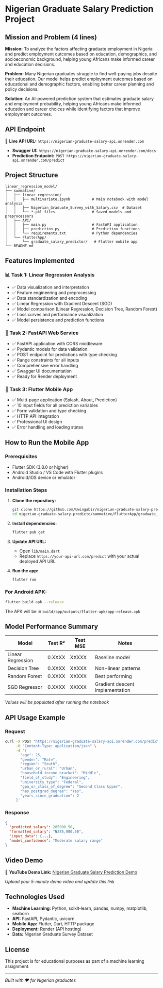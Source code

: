 # Nigerian Graduate Salary Prediction Project

## Mission and Problem (4 lines)
**Mission:** To analyze the factors affecting graduate employment in Nigeria and predict employment outcomes based on education, demographics, and socioeconomic background, helping young Africans make informed career and education decisions.

**Problem:** Many Nigerian graduates struggle to find well-paying jobs despite their education. Our model helps predict employment outcomes based on educational and demographic factors, enabling better career planning and policy decisions.

**Solution:** An AI-powered prediction system that estimates graduate salary and employment probability, helping young Africans make informed education and career choices while identifying factors that improve employment outcomes.

## API Endpoint
🔗 **Live API URL:** `https://nigerian-graduate-salary-api.onrender.com`
- **Swagger UI:** `https://nigerian-graduate-salary-api.onrender.com/docs`
- **Prediction Endpoint:** `POST https://nigerian-graduate-salary-api.onrender.com/predict`

## Project Structure
```
linear_regression_model/
├── summative/
│   ├── linear_regression/
│   │   ├── multivariate.ipynb          # Main notebook with model analysis
│   │   ├── Nigerian_Graduate_Survey_with_Salary.csv  # Dataset
│   │   └── *.pkl files                 # Saved models and preprocessors
│   ├── API/
│   │   ├── main.py                     # FastAPI application
│   │   ├── prediction.py               # Prediction functions
│   │   └── requirements.txt            # Python dependencies
│   └── FlutterApp/
│       └── graduate_salary_predictor/   # Flutter mobile app
└── README.md
```

## Features Implemented

### 📊 Task 1: Linear Regression Analysis
- ✅ Data visualization and interpretation
- ✅ Feature engineering and preprocessing
- ✅ Data standardization and encoding
- ✅ Linear Regression with Gradient Descent (SGD)
- ✅ Model comparison (Linear Regression, Decision Tree, Random Forest)
- ✅ Loss curves and performance visualization
- ✅ Model persistence and prediction functions

### 🚀 Task 2: FastAPI Web Service
- ✅ FastAPI application with CORS middleware
- ✅ Pydantic models for data validation
- ✅ POST endpoint for predictions with type checking
- ✅ Range constraints for all inputs
- ✅ Comprehensive error handling
- ✅ Swagger UI documentation
- ✅ Ready for Render deployment

### 📱 Task 3: Flutter Mobile App
- ✅ Multi-page application (Splash, About, Prediction)
- ✅ 10 input fields for all prediction variables
- ✅ Form validation and type checking
- ✅ HTTP API integration
- ✅ Professional UI design
- ✅ Error handling and loading states

## How to Run the Mobile App

### Prerequisites
- Flutter SDK (3.8.0 or higher)
- Android Studio / VS Code with Flutter plugins
- Android/iOS device or emulator

### Installation Steps
1. **Clone the repository:**
   ```bash
   git clone https://github.com/Uwingabir/nigerian-graduate-salary-predicto.git
   cd nigerian-graduate-salary-predicto/summative/FlutterApp/graduate_salary_predictor
   ```

2. **Install dependencies:**
   ```bash
   flutter pub get
   ```

3. **Update API URL:**
   - Open `lib/main.dart`
   - Replace `https://your-api-url.com/predict` with your actual deployed API URL

4. **Run the app:**
   ```bash
   flutter run
   ```

### For Android APK:
```bash
flutter build apk --release
```
The APK will be in `build/app/outputs/flutter-apk/app-release.apk`

## Model Performance Summary

| Model | Test R² | Test MSE | Notes |
|-------|---------|----------|-------|
| Linear Regression | 0.XXXX | XXXXX | Baseline model |
| Decision Tree | 0.XXXX | XXXXX | Non-linear patterns |
| Random Forest | 0.XXXX | XXXXX | Best performing |
| SGD Regressor | 0.XXXX | XXXXX | Gradient descent implementation |

*Values will be populated after running the notebook*

## API Usage Example

### Request
```bash
curl -X POST "https://nigerian-graduate-salary-api.onrender.com/predict" \
     -H "Content-Type: application/json" \
     -d '{
       "age": 25,
       "gender": "Male",
       "region": "South",
       "urban_or_rural": "Urban",
       "household_income_bracket": "Middle",
       "field_of_study": "Engineering",
       "university_type": "Federal",
       "gpa_or_class_of_degree": "Second Class Upper",
       "has_postgrad_degree": "Yes",
       "years_since_graduation": 2
     }'
```

### Response
```json
{
  "predicted_salary": 285000.50,
  "formatted_salary": "₦285,000.50",
  "input_data": {...},
  "model_confidence": "Moderate salary range"
}
```

## Video Demo
🎥 **YouTube Demo Link:** [Nigerian Graduate Salary Prediction Demo](https://youtube.com/watch?v=your-video-id)

*Upload your 5-minute demo video and update this link*

## Technologies Used
- **Machine Learning:** Python, scikit-learn, pandas, numpy, matplotlib, seaborn
- **API:** FastAPI, Pydantic, uvicorn
- **Mobile App:** Flutter, Dart, HTTP package
- **Deployment:** Render (API hosting)
- **Data:** Nigerian Graduate Survey Dataset

## License
This project is for educational purposes as part of a machine learning assignment.

---
*Built with ❤️ for Nigerian graduates*
